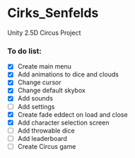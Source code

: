 # Cirks_Senfelds
Unity 2.5D Circus Project


### To do list:
- [x] Create main menu
- [x] Add animations to dice and clouds  
- [X] Change cursor
- [x] Change default skybox
- [x] Add sounds
- [ ] Add settings
- [x] Create fade eddect on load and close
- [x] Add character selection screen
- [ ] Add throwable dice
- [ ] Add leaderboard
- [ ] Create Circus game
